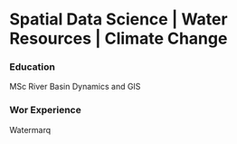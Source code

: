 # Spatial Data Science | Water Resources | Climate Change

### Education
MSc River Basin Dynamics and GIS

### Wor Experience
Watermarq
